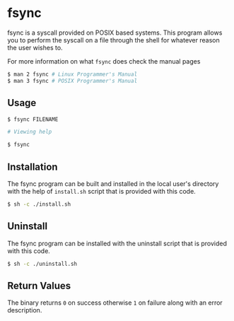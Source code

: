 # fsync

fsync is a syscall provided on POSIX based systems. This program allows you to
perform the syscall on a file through the shell for whatever reason the user wishes to.

For more information on what `fsync` does check the manual pages

```sh
$ man 2 fsync # Linux Programmer's Manual
$ man 3 fsync # POSIX Programmer's Manual
```

## Usage

```sh
$ fsync FILENAME

# Viewing help

$ fsync
```

## Installation

The fsync program can be built and installed in the local user's directory with the help of `install.sh` script that is provided with this code.

```sh
$ sh -c ./install.sh
```

## Uninstall

The fsync program can be installed with the uninstall script that is provided with this code.

```sh
$ sh -c ./uninstall.sh
```

## Return Values

The binary returns `0` on success otherwise `1` on failure along with an error description.
